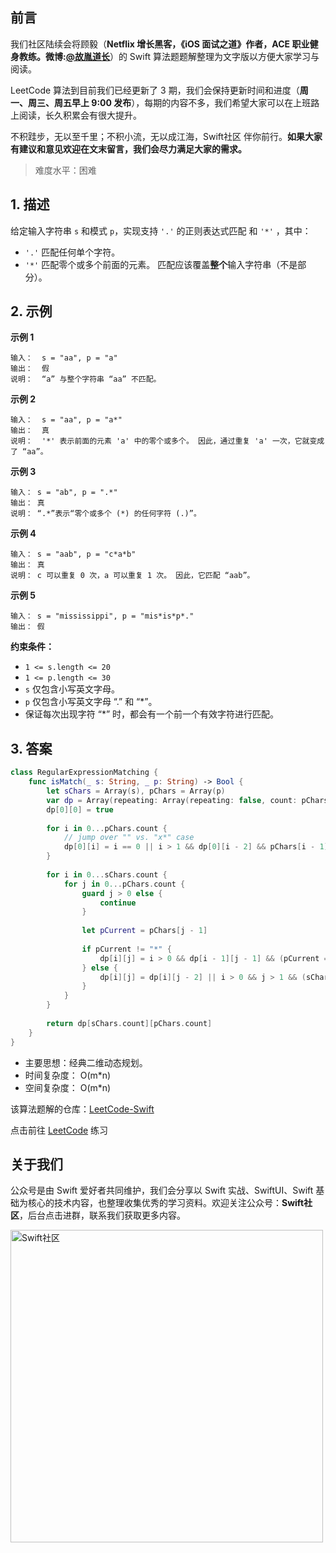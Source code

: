 ## 前言

我们社区陆续会将顾毅（**Netflix 增长黑客，《iOS 面试之道》作者，ACE 职业健身教练。微博:[@故胤道长](https://m.weibo.cn/u/1827884772 "@故胤道长")**）的 Swift 算法题题解整理为文字版以方便大家学习与阅读。

LeetCode 算法到目前我们已经更新了 3 期，我们会保持更新时间和进度（**周一、周三、周五早上 9:00 发布**），每期的内容不多，我们希望大家可以在上班路上阅读，长久积累会有很大提升。

不积跬步，无以至千里；不积小流，无以成江海，Swift社区 伴你前行。**如果大家有建议和意见欢迎在文末留言，我们会尽力满足大家的需求。**

> 难度水平：困难

## 1. 描述
给定输入字符串 `s` 和模式 `p`，实现支持 `'.'` 的正则表达式匹配 和 `'*'` ，其中：
  - `'.'` 匹配任何单个字符。
  - `'*'` 匹配零个或多个前面的元素。
匹配应该覆盖**整个**输入字符串（不是部分）。

## 2. 示例

**示例 1**

```
输入：  s = "aa", p = "a"
输出：  假
说明：  “a” 与整个字符串 “aa” 不匹配。
```

**示例 2**

```
输入：  s = "aa", p = "a*"
输出：  真
说明：  '*' 表示前面的元素 'a' 中的零个或多个。 因此，通过重复 'a' 一次，它就变成了 “aa”。
```

**示例 3**

```
输入： s = "ab", p = ".*"
输出： 真
说明： “.*”表示“零个或多个 (*) 的任何字符 (.)”。
```

**示例 4**

```
输入： s = "aab", p = "c*a*b"
输出： 真
说明： c 可以重复 0 次，a 可以重复 1 次。 因此，它匹配 “aab”。

```

**示例 5**

```
输入： s = "mississippi", p = "mis*is*p*."
输出： 假
```

**约束条件：**
  - `1 <= s.length <= 20`
  - `1 <= p.length <= 30`
  - `s` 仅包含小写英文字母。
  - `p` 仅包含小写英文字母 “.” 和 “*”。
  - 保证每次出现字符 “*” 时，都会有一个前一个有效字符进行匹配。

## 3. 答案

```swift
class RegularExpressionMatching {
    func isMatch(_ s: String, _ p: String) -> Bool {
        let sChars = Array(s), pChars = Array(p)
        var dp = Array(repeating: Array(repeating: false, count: pChars.count + 1), count: sChars.count + 1)
        dp[0][0] = true
        
        for i in 0...pChars.count {
        	// jump over "" vs. "x*" case
            dp[0][i] = i == 0 || i > 1 && dp[0][i - 2] && pChars[i - 1] == "*"
        }
        
        for i in 0...sChars.count {
            for j in 0...pChars.count {
                guard j > 0 else {
                    continue
                }
                
                let pCurrent = pChars[j - 1]
                
                if pCurrent != "*" {
                    dp[i][j] = i > 0 && dp[i - 1][j - 1] && (pCurrent == "." || pCurrent == sChars[i - 1])
                } else {
                    dp[i][j] = dp[i][j - 2] || i > 0 && j > 1 && (sChars[i - 1] == pChars[j - 2] || pChars[j - 2] == ".") && dp[i - 1][j]
                }
            }
        }
        
        return dp[sChars.count][pChars.count]
    }
}
```

* 主要思想：经典二维动态规划。
* 时间复杂度： O(m*n)
* 空间复杂度： O(m*n)

该算法题解的仓库：[LeetCode-Swift](https://github.com/soapyigu/LeetCode-Swift "LeetCode-Swift")

点击前往 [LeetCode](https://leetcode.com/problems/regular-expression-matching/ "LeetCode") 练习

## 关于我们

公众号是由 Swift 爱好者共同维护，我们会分享以 Swift 实战、SwiftUI、Swift 基础为核心的技术内容，也整理收集优秀的学习资料。欢迎关注公众号：**Swift社区**，后台点击进群，联系我们获取更多内容。

<img width="500" alt="Swift社区" src="https://user-images.githubusercontent.com/24238160/132703149-34121c6c-fd18-491c-a697-58a0fabf3060.png">
